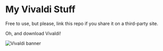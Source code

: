 # My Vivaldi Stuff

Free to use, but please, link this repo if you share it on a third-party site.

Oh, and download Vivaldi!

![Vivaldi banner](https://vivaldi.com/buttons/files/320x100.png)
